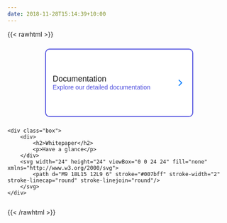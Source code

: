 ```yaml
---
date: 2018-11-28T15:14:39+10:00
---
```


{{< rawhtml >}}

<style>
    .box-container {
        display: flex;
        flex-direction: column;
        align-items: center;
        justify-content: center;
        margin: 0;
        font-family: Arial, sans-serif;
    }

    .box {
        cursor: pointer;
        width: 300px;
        height: 120px;
        margin: 10px;
        display: flex;
        align-items: center;
        justify-content: space-between;
        border: 2px solid #4f4fde;
        border-radius: 10px;
        padding: 15px;
        text-align: left;
        background-color: #fff;
        transition: background-color 0.3s;
    }

    .box:hover {
        background-color: #f0f0f0;
    }

    .box h2 {
        margin: 0;
        font-size: 18px;
        font-weight: 400;
    }

    .box p {
        margin: 0;
        font-size: 14px;
        color: #4f4fde;
    }
</style>

<div class="box-container">
    <div class="box">
        <div>
            <h2 sytle="fontWeight: bold">Documentation</h2>
            <p>Explore our detailed documentation</p>
        </div>
        <svg width="24" height="24" viewBox="0 0 24 24" fill="none" xmlns="http://www.w3.org/2000/svg">
            <path d="M9 18L15 12L9 6" stroke="#007bff" stroke-width="2" stroke-linecap="round" stroke-linejoin="round"/>
        </svg>
    </div>

    <div class="box">
        <div>
            <h2>Whitepaper</h2>
            <p>Have a glance</p>
        </div>
        <svg width="24" height="24" viewBox="0 0 24 24" fill="none" xmlns="http://www.w3.org/2000/svg">
            <path d="M9 18L15 12L9 6" stroke="#007bff" stroke-width="2" stroke-linecap="round" stroke-linejoin="round"/>
        </svg>
    </div>

<script>
    document.addEventListener("DOMContentLoaded", function() {
        const boxes = document.querySelectorAll('.box');
        
        // TODO: use mortystack/docs instead
        boxes[0].addEventListener('click', function() {
            window.location.href = '/docs';
        });

          boxes[1].addEventListener('click', function() {
            window.location.href = 'https://firebasestorage.googleapis.com/v0/b/mortywalletng.appspot.com/o/MORTYSTACK_WHITEPAPER.pdf?alt=media&token=c0959e3c-0a07-4132-8af8-357e8a67d2f4';
        });

        boxes.forEach(box => {
            box.addEventListener('mouseover', () => {
                box.style.backgroundColor = '#f0f0f0';
            });
            box.addEventListener('mouseout', () => {
                box.style.backgroundColor = '#fff';
            });
        });
    });
</script>

</div>

{{< /rawhtml >}}
